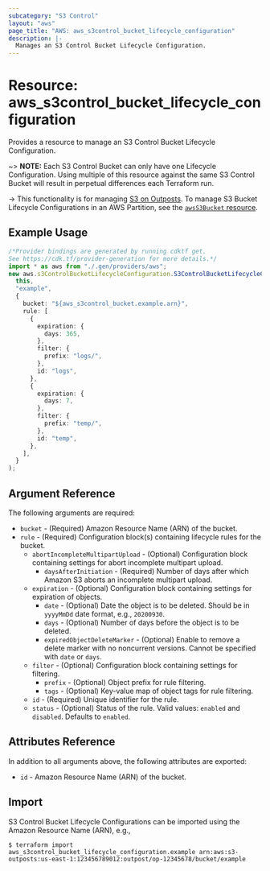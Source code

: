 ```yaml
---
subcategory: "S3 Control"
layout: "aws"
page_title: "AWS: aws_s3control_bucket_lifecycle_configuration"
description: |-
  Manages an S3 Control Bucket Lifecycle Configuration.
---
```


# Resource: aws\_s3control\_bucket\_lifecycle\_configuration

Provides a resource to manage an S3 Control Bucket Lifecycle Configuration.

\~> **NOTE:** Each S3 Control Bucket can only have one Lifecycle Configuration. Using multiple of this resource against the same S3 Control Bucket will result in perpetual differences each Terraform run.

\-> This functionality is for managing [S3 on Outposts](https://docs.aws.amazon.com/AmazonS3/latest/dev/S3onOutposts.html). To manage S3 Bucket Lifecycle Configurations in an AWS Partition, see the [`awsS3Bucket` resource](/docs/providers/aws/r/s3_bucket.html).

## Example Usage

```typescript
/*Provider bindings are generated by running cdktf get.
See https://cdk.tf/provider-generation for more details.*/
import * as aws from "./.gen/providers/aws";
new aws.s3ControlBucketLifecycleConfiguration.S3ControlBucketLifecycleConfiguration(
  this,
  "example",
  {
    bucket: "${aws_s3control_bucket.example.arn}",
    rule: [
      {
        expiration: {
          days: 365,
        },
        filter: {
          prefix: "logs/",
        },
        id: "logs",
      },
      {
        expiration: {
          days: 7,
        },
        filter: {
          prefix: "temp/",
        },
        id: "temp",
      },
    ],
  }
);

```

## Argument Reference

The following arguments are required:

* `bucket` - (Required) Amazon Resource Name (ARN) of the bucket.
* `rule` - (Required) Configuration block(s) containing lifecycle rules for the bucket.
  * `abortIncompleteMultipartUpload` - (Optional) Configuration block containing settings for abort incomplete multipart upload.
    * `daysAfterInitiation` - (Required) Number of days after which Amazon S3 aborts an incomplete multipart upload.
  * `expiration` - (Optional) Configuration block containing settings for expiration of objects.
    * `date` - (Optional) Date the object is to be deleted. Should be in `yyyyMmDd` date format, e.g., `20200930`.
    * `days` - (Optional) Number of days before the object is to be deleted.
    * `expiredObjectDeleteMarker` - (Optional) Enable to remove a delete marker with no noncurrent versions. Cannot be specified with `date` or `days`.
  * `filter` - (Optional) Configuration block containing settings for filtering.
    * `prefix` - (Optional) Object prefix for rule filtering.
    * `tags` - (Optional) Key-value map of object tags for rule filtering.
  * `id` - (Required) Unique identifier for the rule.
  * `status` - (Optional) Status of the rule. Valid values: `enabled` and `disabled`. Defaults to `enabled`.

## Attributes Reference

In addition to all arguments above, the following attributes are exported:

* `id` - Amazon Resource Name (ARN) of the bucket.

## Import

S3 Control Bucket Lifecycle Configurations can be imported using the Amazon Resource Name (ARN), e.g.,

```console
$ terraform import aws_s3control_bucket_lifecycle_configuration.example arn:aws:s3-outposts:us-east-1:123456789012:outpost/op-12345678/bucket/example
```
